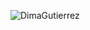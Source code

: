 ![DimaGutierrez]([https://github.com/DimaGutierrez/DimaGutierrez/blob/main/DIMAGIT.jpg])

#
<!---
DimaGutierrez/DimaGutierrez is a ✨ special ✨ repository because its `README.md` (this file) appears on your GitHub profile.
You can click the Preview link to take a look at your changes.
--->
